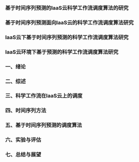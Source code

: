 ### 基于时间序列预测的IaaS云科学工作流调度算法的研究

### 基于时间序列预测面向IaaS云的科学工作流调度算法研究

### IaaS云下基于时间序列预测的科学工作流调度算法研究

### IaaS云环境下基于预测的科学工作流调度算法研究

### 一、绪论

### 二、综述

### 三、科学工作流在IaaS云上的调度

### 四、时间序列方法

### 五、基于时间序列预测的调度算法

### 六、实验与评估

### 七、总结与展望